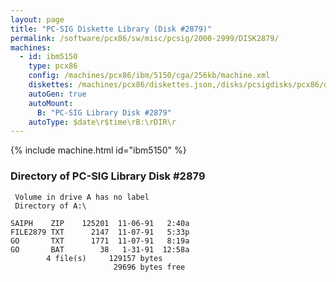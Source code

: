 ```yaml
---
layout: page
title: "PC-SIG Diskette Library (Disk #2879)"
permalink: /software/pcx86/sw/misc/pcsig/2000-2999/DISK2879/
machines:
  - id: ibm5150
    type: pcx86
    config: /machines/pcx86/ibm/5150/cga/256kb/machine.xml
    diskettes: /machines/pcx86/diskettes.json,/disks/pcsigdisks/pcx86/diskettes.json
    autoGen: true
    autoMount:
      B: "PC-SIG Library Disk #2879"
    autoType: $date\r$time\rB:\rDIR\r
---
```


{% include machine.html id="ibm5150" %}

### Directory of PC-SIG Library Disk #2879

     Volume in drive A has no label
     Directory of A:\

    SAIPH    ZIP    125201  11-06-91   2:40a
    FILE2879 TXT      2147  11-07-91   5:33p
    GO       TXT      1771  11-07-91   8:19a
    GO       BAT        38   1-31-91  12:58a
            4 file(s)     129157 bytes
                           29696 bytes free
